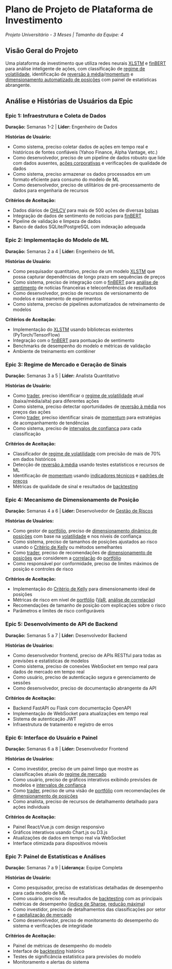 # Plano de Projeto de Plataforma de Investimento
*Projeto Universitário - 3 Meses | Tamanho da Equipe: 4*

## Visão Geral do Projeto
Uma plataforma de investimento que utiliza redes neurais [XLSTM](glossario.md#x) e [finBERT](glossario.md#f) para análise inteligente de ações, com classificação de [regime de volatilidade](glossario.md#r), identificação de [reversão à média](glossario.md#r)/[momentum](glossario.md#m) e [dimensionamento automatizado de posições](glossario.md#d) com painel de estatísticas abrangente.

## Análise e Histórias de Usuários da Epic

### Epic 1: Infraestrutura e Coleta de Dados
**Duração:** Semanas 1-2 | **Líder:** Engenheiro de Dados

**Histórias de Usuário:**
- Como sistema, preciso coletar dados de ações em tempo real e históricos de fontes confiáveis ​​(Yahoo Finance, Alpha Vantage, etc.)
- Como desenvolvedor, preciso de um pipeline de dados robusto que lide com dados ausentes, [ações corporativas](glossario.md#a) e verificações de qualidade de dados
- Como sistema, preciso armazenar os dados processados ​​em um formato eficiente para consumo do modelo de ML
- Como desenvolvedor, preciso de utilitários de pré-processamento de dados para engenharia de recursos

**Critérios de Aceitação:**
- Dados diários de [OHLCV](glossario.md#o) para mais de 500 ações de diversas [bolsas](glossario.md#b)
- Integração de dados de sentimento de notícias para [finBERT](glossario.md#f)
- Pipeline de validação e limpeza de dados
- Banco de dados SQLite/PostgreSQL com indexação adequada

### Epic 2: Implementação do Modelo de ML
**Duração:** Semanas 2 a 4 | **Líder:** Engenheiro de ML

**Histórias de Usuário:**
- Como pesquisador quantitativo, preciso de um modelo [XLSTM](glossario.md#x) que possa capturar dependências de longo prazo em sequências de preços
- Como sistema, preciso de integração com o [finBERT](glossario.md#f) para [análise de sentimento](glossario.md#a) de notícias financeiras e teleconferências de resultados
- Como desenvolvedor, preciso de recursos de versionamento de modelos e rastreamento de experimentos
- Como sistema, preciso de pipelines automatizados de retreinamento de modelos

**Critérios de Aceitação:**
- Implementação do [XLSTM](glossario.md#x) usando bibliotecas existentes (PyTorch/TensorFlow)
- Integração com o [finBERT](glossario.md#f) para pontuação de sentimento
- Benchmarks de desempenho do modelo e métricas de validação
- Ambiente de treinamento em contêiner

### Epic 3: Regime de Mercado e Geração de Sinais
**Duração:** Semanas 3 a 5 | **Líder:** Analista Quantitativo

**Histórias de Usuário:**
- Como [trader](glossario.md#t), preciso identificar o [regime de volatilidade](glossario.md#r) atual (baixa/média/alta) para diferentes ações
- Como sistema, preciso detectar oportunidades de [reversão à média](glossario.md#r) nos preços das ações
- Como [trader](glossario.md#t), preciso identificar sinais de [momentum](glossario.md#m) para estratégias de acompanhamento de tendências
- Como sistema, preciso de [intervalos de confiança](glossario.md#i) para cada classificação

**Critérios de Aceitação:**
- Classificador de [regime de volatilidade](glossario.md#r) com precisão de mais de 70% em dados históricos
- Detecção de [reversão à média](glossario.md#r) usando testes estatísticos e recursos de ML
- Identificação de [momentum](glossario.md#m) usando [indicadores técnicos](glossario.md#i) e [padrões de preços](glossario.md#p)
- Métricas de qualidade de sinal e resultados de [backtesting](glossario.md#b)

### Epic 4: Mecanismo de Dimensionamento de Posição
**Duração:** Semanas 4 a 6 | **Líder:** Desenvolvedor de [Gestão de Riscos](glossario.md#g)

**Histórias de Usuários:**
- Como gestor de [portfólio](glossario.md#p), preciso de [dimensionamento dinâmico de posições](glossario.md#d) com base na [volatilidade](glossario.md#v) e nos níveis de confiança
- Como sistema, preciso de tamanhos de posições ajustados ao risco usando o [Critério de Kelly](glossario.md#c) ou métodos semelhantes
- Como [trader](glossario.md#t), preciso de recomendações de [dimensionamento de posições](glossario.md#d) que considerem a [correlação](glossario.md#a) do [portfólio](glossario.md#p)
- Como responsável por conformidade, preciso de limites máximos de posição e controles de risco

**Critérios de Aceitação:**
- Implementação do [Critério de Kelly](glossario.md#c) para dimensionamento ideal de posições
- Métricas de risco em nível de [portfólio](glossario.md#p) ([VaR](glossario.md#v), [análise de correlação](glossario.md#a))
- Recomendações de tamanho de posição com explicações sobre o risco
- Parâmetros e limites de risco configuráveis

### Epic 5: Desenvolvimento de API de Backend
**Duração:** Semanas 5 a 7 | **Líder:** Desenvolvedor Backend

**Histórias de Usuários:**
- Como desenvolvedor frontend, preciso de APIs RESTful para todas as previsões e estatísticas de modelos
- Como sistema, preciso de conexões WebSocket em tempo real para dados de mercado em tempo real
- Como usuário, preciso de autenticação segura e gerenciamento de sessões
- Como desenvolvedor, preciso de documentação abrangente da API

**Critérios de Aceitação:**
- Backend FastAPI ou Flask com documentação OpenAPI
- Implementação de WebSocket para atualizações em tempo real
- Sistema de autenticação JWT
- Infraestrutura de tratamento e registro de erros

### Epic 6: Interface do Usuário e Painel
**Duração:** Semanas 6 a 8 | **Líder:** Desenvolvedor Frontend

**Histórias de Usuários:**
- Como investidor, preciso de um painel limpo que mostre as classificações atuais do [regime de mercado](glossario.md#r)
- Como usuário, preciso de gráficos interativos exibindo previsões de modelos e [intervalos de confiança](glossario.md#i)
- Como [trader](glossario.md#t), preciso de uma visão de [portfólio](glossario.md#p) com recomendações de [dimensionamento de posições](glossario.md#d)
- Como analista, preciso de recursos de detalhamento detalhado para ações individuais

**Critérios de Aceitação:**
- Painel React/Vue.js com design responsivo
- Gráficos interativos usando Chart.js ou D3.js
- Atualizações de dados em tempo real via WebSocket
- ​​Interface otimizada para dispositivos móveis

### Epic 7: Painel de Estatísticas e Análises
**Duração:** Semanas 7 a 9 | **Liderança:** Equipe Completa

**Histórias de Usuário:**
- Como pesquisador, preciso de estatísticas detalhadas de desempenho para cada modelo de ML
- Como usuário, preciso de resultados de [backtesting](glossario.md#b) com as principais métricas de desempenho ([índice de Sharpe](glossario.md#i), [redução máxima](glossario.md#r))
- Como investidor, preciso de detalhamentos das classificações por setor e [capitalização de mercado](glossario.md#c)
- Como desenvolvedor, preciso de monitoramento do desempenho do sistema e verificações de integridade

**Critérios de Aceitação:**
- Painel de métricas de desempenho do modelo
- Interface de [backtesting](glossario.md#b) histórico
- Testes de significância estatística para previsões do modelo
- Monitoramento e alertas do sistema
